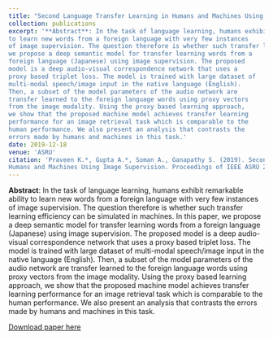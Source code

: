 ```yaml
---
title: "Second Language Transfer Learning in Humans and Machines Using Image Supervision"
collection: publications
excerpt: '**Abstract**: In the task of language learning, humans exhibit remarkable ability
to learn new words from a foreign language with very few instances
of image supervision. The question therefore is whether such transfer learning efficiency can be simulated in machines. In this paper,
we propose a deep semantic model for transfer learning words from a
foreign language (Japanese) using image supervision. The proposed
model is a deep audio-visual correspondence network that uses a
proxy based triplet loss. The model is trained with large dataset of
multi-modal speech/image input in the native language (English).
Then, a subset of the model parameters of the audio network are
transfer learned to the foreign language words using proxy vectors
from the image modality. Using the proxy based learning approach,
we show that the proposed machine model achieves transfer learning
performance for an image retrieval task which is comparable to the
human performance. We also present an analysis that contrasts the
errors made by humans and machines in this task.'
date: 2019-12-18
venue: 'ASRU'
citation: 'Praveen K.*, Gupta A.*, Soman A., Ganapathy S. (2019). Second Language Transfer Learning in
Humans and Machines Using Image Supervision. Proceedings of IEEE ASRU 2019. (* equal contribution)'
---
```


**Abstract**: In the task of language learning, humans exhibit remarkable ability
to learn new words from a foreign language with very few instances
of image supervision. The question therefore is whether such transfer learning efficiency can be simulated in machines. In this paper,
we propose a deep semantic model for transfer learning words from a
foreign language (Japanese) using image supervision. The proposed
model is a deep audio-visual correspondence network that uses a
proxy based triplet loss. The model is trained with large dataset of
multi-modal speech/image input in the native language (English).
Then, a subset of the model parameters of the audio network are
transfer learned to the foreign language words using proxy vectors
from the image modality. Using the proxy based learning approach,
we show that the proposed machine model achieves transfer learning
performance for an image retrieval task which is comparable to the
human performance. We also present an analysis that contrasts the
errors made by humans and machines in this task.

[Download paper here](http://leap.ee.iisc.ac.in/sriram/publications/papers/Second_Language_Learning_ASRU2019.pdf)
